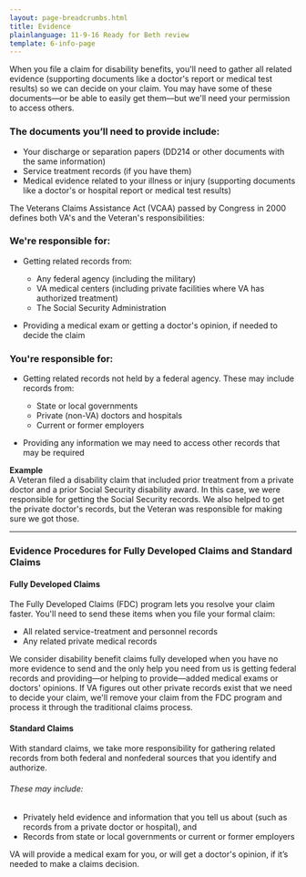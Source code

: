 ```yaml
---
layout: page-breadcrumbs.html
title: Evidence 
plainlanguage: 11-9-16 Ready for Beth review
template: 6-info-page
---
```


When you file a claim for disability benefits, you'll need to gather all related evidence (supporting documents like a doctor's report or medical test results) so we can decide on your claim. You may have some of these documents—or be able to easily get them—but we'll need your permission to access others.

<div class="call-out" markdown="1">

### The documents you’ll need to provide include:

-	Your discharge or separation papers (DD214 or other documents with the same information)
-	Service treatment records (if you have them)
-	Medical evidence related to your illness or injury (supporting documents like a doctor's or hospital report or medical test results)
</div>

The Veterans Claims Assistance Act (VCAA) passed by Congress in 2000 defines both VA's and the Veteran's responsibilities:

### We're responsible for:

- Getting related records from:

  -	Any federal agency (including the military)
  -	VA medical centers (including private facilities where VA has authorized treatment)
  -	The Social Security Administration

- Providing a medical exam or getting a doctor's opinion, if needed to decide the claim

### You're responsible for:

- Getting related records not held by a federal agency. These may include records from:

  -	State or local governments
  -	Private (non-VA) doctors and hospitals
  -	Current or former employers

- Providing any information we may need to access other records that may be required

**Example**<br>
A Veteran filed a disability claim that included prior treatment from a private doctor and a prior Social Security disability award. In this case, we were responsible for getting the Social Security records. We also helped to get the private doctor's records, but the Veteran was responsible for making sure we got those.

-----

### Evidence Procedures for Fully Developed Claims and Standard Claims

#### Fully Developed Claims

The Fully Developed Claims (FDC) program lets you resolve your claim faster. You'll need to send these items when you file your formal claim:

-	All related service-treatment and personnel records
-	Any related private medical records

We consider disability benefit claims fully developed when you have no more evidence to send and the only help you need from us is getting federal records and providing—or helping to provide—added medical exams or doctors' opinions. If VA figures out other private records exist that we need to decide your claim, we'll remove your claim from the FDC program and process it through the traditional claims process.

#### Standard Claims

With standard claims, we take more responsibility for gathering related records from both federal and nonfederal sources that you identify and authorize.

###### These may include:

- Privately held evidence and information that you tell us about (such as records from a private doctor or hospital), and
- Records from state or local governments or current or former employers

VA will provide a medical exam for you, or will get a doctor's opinion, if it’s needed to make a claims decision.
